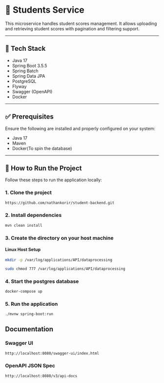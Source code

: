 # 🧪 Students Service

This microservice handles student scores management. It allows uploading and retrieving student scores with pagination and filtering support.

---

## 🚀 Tech Stack

- Java 17
- Spring Boot 3.5.5
- Spring Batch
- Spring Data JPA
- PostgreSQL
- Flyway
- Swagger (OpenAPI)
- Docker

---

## ✅ Prerequisites

Ensure the following are installed and properly configured on your system:

- Java 17
- Maven
- Docker(To spin the database)

---

## 🚀 How to Run the Project

Follow these steps to run the application locally:

### 1. Clone the project
```bash
https://github.com/nathankorir/student-backend.git
```

### 2. Install dependencies
```bash
mvn clean install
```

### 3. Create the directory on your host machine
#### Linux Host Setup
```bash
mkdir -p /var/log/applications/API/dataprocessing
```
```bash
sudo chmod 777 /var/log/applications/API/dataprocessing
```

### 4. Start the postgres database
```bash
docker-compose up
```

### 5. Run the application
```bash
./mvnw spring-boot:run  
```

## Documentation

### Swagger UI
```bash
http://localhost:8080/swagger-ui/index.html
```

### OpenAPI JSON Spec
```bash
http://localhost:8080/v3/api-docs
```